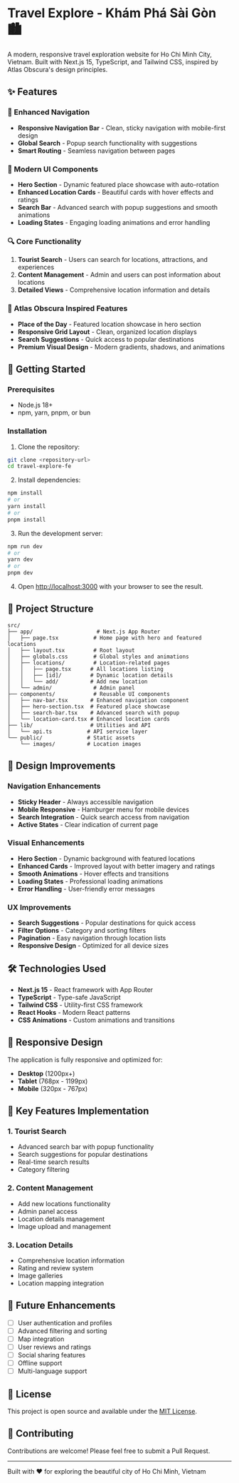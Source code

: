 # Travel Explore - Khám Phá Sài Gòn 🏙️

A modern, responsive travel exploration website for Ho Chi Minh City, Vietnam. Built with Next.js 15, TypeScript, and Tailwind CSS, inspired by Atlas Obscura's design principles.

## ✨ Features

### 🧭 Enhanced Navigation
- **Responsive Navigation Bar** - Clean, sticky navigation with mobile-first design
- **Global Search** - Popup search functionality with suggestions
- **Smart Routing** - Seamless navigation between pages

### 🎨 Modern UI Components
- **Hero Section** - Dynamic featured place showcase with auto-rotation
- **Enhanced Location Cards** - Beautiful cards with hover effects and ratings
- **Search Bar** - Advanced search with popup suggestions and smooth animations
- **Loading States** - Engaging loading animations and error handling

### 🔍 Core Functionality
1. **Tourist Search** - Users can search for locations, attractions, and experiences
2. **Content Management** - Admin and users can post information about locations
3. **Detailed Views** - Comprehensive location information and details

### 🎯 Atlas Obscura Inspired Features
- **Place of the Day** - Featured location showcase in hero section
- **Responsive Grid Layout** - Clean, organized location displays
- **Search Suggestions** - Quick access to popular destinations
- **Premium Visual Design** - Modern gradients, shadows, and animations

## 🚀 Getting Started

### Prerequisites
- Node.js 18+ 
- npm, yarn, pnpm, or bun

### Installation

1. Clone the repository:
```bash
git clone <repository-url>
cd travel-explore-fe
```

2. Install dependencies:
```bash
npm install
# or
yarn install
# or
pnpm install
```

3. Run the development server:
```bash
npm run dev
# or
yarn dev
# or
pnpm dev
```

4. Open [http://localhost:3000](http://localhost:3000) with your browser to see the result.

## 📁 Project Structure

```
src/
├── app/                    # Next.js App Router
│   ├── page.tsx           # Home page with hero and featured locations
│   ├── layout.tsx         # Root layout
│   ├── globals.css        # Global styles and animations
│   ├── locations/         # Location-related pages
│   │   ├── page.tsx      # All locations listing
│   │   ├── [id]/         # Dynamic location details
│   │   └── add/          # Add new location
│   └── admin/             # Admin panel
├── components/            # Reusable UI components
│   ├── nav-bar.tsx       # Enhanced navigation component
│   ├── hero-section.tsx  # Featured place showcase
│   ├── search-bar.tsx    # Advanced search with popup
│   └── location-card.tsx # Enhanced location cards
├── lib/                  # Utilities and API
│   └── api.ts           # API service layer
└── public/              # Static assets
    └── images/          # Location images
```

## 🎨 Design Improvements

### Navigation Enhancements
- **Sticky Header** - Always accessible navigation
- **Mobile Responsive** - Hamburger menu for mobile devices
- **Search Integration** - Quick search access from navigation
- **Active States** - Clear indication of current page

### Visual Enhancements
- **Hero Section** - Dynamic background with featured locations
- **Enhanced Cards** - Improved layout with better imagery and ratings
- **Smooth Animations** - Hover effects and transitions
- **Loading States** - Professional loading animations
- **Error Handling** - User-friendly error messages

### UX Improvements
- **Search Suggestions** - Popular destinations for quick access
- **Filter Options** - Category and sorting filters
- **Pagination** - Easy navigation through location lists
- **Responsive Design** - Optimized for all device sizes

## 🛠️ Technologies Used

- **Next.js 15** - React framework with App Router
- **TypeScript** - Type-safe JavaScript
- **Tailwind CSS** - Utility-first CSS framework
- **React Hooks** - Modern React patterns
- **CSS Animations** - Custom animations and transitions

## 📱 Responsive Design

The application is fully responsive and optimized for:
- **Desktop** (1200px+)
- **Tablet** (768px - 1199px)
- **Mobile** (320px - 767px)

## 🎯 Key Features Implementation

### 1. Tourist Search
- Advanced search bar with popup functionality
- Search suggestions for popular destinations
- Real-time search results
- Category filtering

### 2. Content Management
- Add new locations functionality
- Admin panel access
- Location details management
- Image upload and management

### 3. Location Details
- Comprehensive location information
- Rating and review system
- Image galleries
- Location mapping integration

## 🚀 Future Enhancements

- [ ] User authentication and profiles
- [ ] Advanced filtering and sorting
- [ ] Map integration
- [ ] User reviews and ratings
- [ ] Social sharing features
- [ ] Offline support
- [ ] Multi-language support

## 📄 License

This project is open source and available under the [MIT License](LICENSE).

## 🤝 Contributing

Contributions are welcome! Please feel free to submit a Pull Request.

---

Built with ❤️ for exploring the beautiful city of Ho Chi Minh, Vietnam
